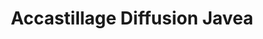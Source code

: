 ---
title: "Accastillage Diffusion Javea"
url: /javea-port/accastillage-diffusion-javea/
shop: Boot
---